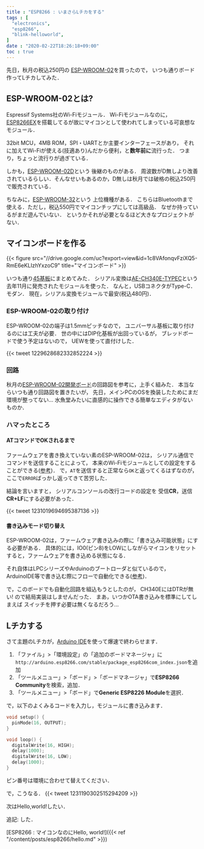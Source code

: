 ```yaml
---
title : "ESP8266 : いまさらLチカをする"
tags : [
  "electronics",
  "esp8266",
  "blink-helloworld",
]
date : "2020-02-22T18:26:18+09:00"
toc : true
---
```


先日，秋月の税込250円の
[ESP-WROOM-02](http://akizukidenshi.com/catalog/g/gM-09607/)を買ったので，
いつも通りボード作ってLチカしてみた．

<!--more-->



## ESP-WROOM-02とは?

Espressif Systems社のWi-Fiモジュール．
Wi-Fiモジュールなのに，
[ESP8266EX](https://ja.wikipedia.org/wiki/ESP8266)を搭載してるが故にマイコンとして使われてしまっている可哀想なモジュール．

32bit MCU，4MB ROM，SPI・UARTとか主要インターフェースがあり，
それに加えてWi-Fiが使える(技適あり)んだから便利，と**数年前に**流行った．
つまり，ちょっと流行りが過ぎている．

しかも，[ESP-WROOM-02D](http://akizukidenshi.com/catalog/g/gM-13289)という
後継のものがある．
周波数がD無しより改善されているらしい．そんなせいもあるのか，D無しは秋月では破格の税込250円で販売されている．

ちなみに，[ESP-WROOM-32](http://akizukidenshi.com/catalog/g/gM-11647/)という
上位機種がある．
こちらはBluetoothまで使える．ただし，税込550円でマイコンチップにしては高級品．
なぜか持っているがまだ遊んでいない．
というかそれが必要となるほど大きなプロジェクトがない．

## マイコンボードを作る

{{< figure src="//drive.google.com/uc?export=view&id=1c8VAfonqvFziXQ5-RmE6eKLIzhYxzoC9" title="マイコンボード" >}}

いつも通り[45基板](http://akizukidenshi.com/catalog/g/gP-11735/)にまとめてみた．
シリアル変換は[AE-CH340E-TYPEC](http://akizukidenshi.com/catalog/g/gK-14745/)という
去年11月に発売されたモジュールを使った．
なんと，USBコネクタがType-C．モダン．
現在，シリアル変換モジュールで最安(税込480円)．

### ESP-WROOM-02の取り付け

ESP-WROOM-02の端子は1.5mmピッチなので，
ユニバーサル基板に取り付けるのには工夫が必要．
世の中にはDIP化基板が出回っているが，
ブレッドボードで使う予定はないので，
UEWを使って直付けした．

{{< tweet 1229628682332852224 >}}

### 回路

秋月の[ESP-WROOM-02開発ボード](http://akizukidenshi.com/download/ds/akizuki/AE-ESP-WROOM02-DEV.pdf)の回路図を参考に，上手く組みた．
本当ならいつも通り回路図を置きたいが，
先日，メインPCのOSを換装したためにまだ環境が整ってない...
水魚堂みたいに直感的に操作できる簡単なエディタがないものか．

### ハマったところ

#### ATコマンドでOKされるまで

ファームウェアを書き換えていない素のESP-WROOM-02は，
シリアル通信でコマンドを送信することによって，
本来のWi-Fiモジュールとしての設定をすることができる([参考](https://www.mkbtm.jp/?p=618))．
で，`AT`を送信すると正常なら`OK`と返ってくるはずなのが，
ここで`ERROR`ばっかし返ってきて苦労した．

結論を言いますと，
シリアルコンソールの改行コードの設定を
受信**CR**，送信**CR+LF**にする必要があった．

{{< tweet 1231019694695387136 >}}

#### 書き込みモード切り替え

ESP-WROOM-02は，ファームウェア書き込みの際に「書き込み可能状態」にする必要がある．
具体的には，IO0(ピン8)をLOWにしながらマイコンをリセットすると，ファームウェアを書き込める状態になる．

それ自体はLPCシリーズやArduinoのブートローダと似ているので，
ArduinoIDE等で書き込む際にフローで自動化できる([参考](https://days-of-programming.blogspot.com/2018/05/esp8266dtrrts.html))．

で，このボードでも自動化回路を組込もうとしたのが，
CH340EにはDTRが無い! ので結局実装はしませんだった．
まあ，いつかOTA書き込みを標準にしてしまえば
スイッチを押す必要は無くなるだろう...

## Lチカする

さて主題のLチカが，[Arduino IDE](https://www.arduino.cc/en/main/software)を使って爆速で終わらせます．

1. 「ファイル」>「環境設定」の「追加のボードマネージャ」に`http://arduino.esp8266.com/stable/package_esp8266com_index.json`を追加
1. 「ツールメニュー」>「ボード」>「ボードマネージャ」で**ESP8266 Community**を検索，追加．
1. 「ツールメニュー」>「ボード」で**Generic ESP8226 Module**を選択．

で，以下のよくみるコードを入力し，モジュールに書き込みます．

```c
void setup() {
  pinMode(16, OUTPUT);
}

void loop() {
  digitalWrite(16, HIGH);
  delay(1000);
  digitalWrite(16, LOW);
  delay(1000);
}
```

ピン番号は環境に合わせて替えてください．

で，こうなる．
{{< tweet 1231190302515294209 >}}

次はHello,world!したい．

追記: した．

[ESP8266 : マイコンなのにHello, world!]({{< ref "/content/posts/esp8266/hello.md" >}})

